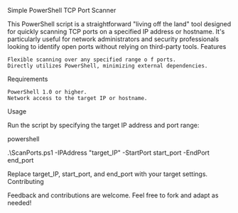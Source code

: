 Simple PowerShell TCP Port Scanner

This PowerShell script is a straightforward "living off the land" tool designed for quickly scanning TCP ports on a specified IP address or hostname. It's particularly useful for network administrators and security professionals looking to identify open ports without relying on third-party tools.
Features

    Flexible scanning over any specified range o f ports.
    Directly utilizes PowerShell, minimizing external dependencies.

Requirements

    PowerShell 1.0 or higher.
    Network access to the target IP or hostname.

Usage

Run the script by specifying the target IP address and port range:

powershell

.\ScanPorts.ps1 -IPAddress "target_IP" -StartPort start_port -EndPort end_port

Replace target_IP, start_port, and end_port with your target settings.
Contributing

Feedback and contributions are welcome. Feel free to fork and adapt as needed!
